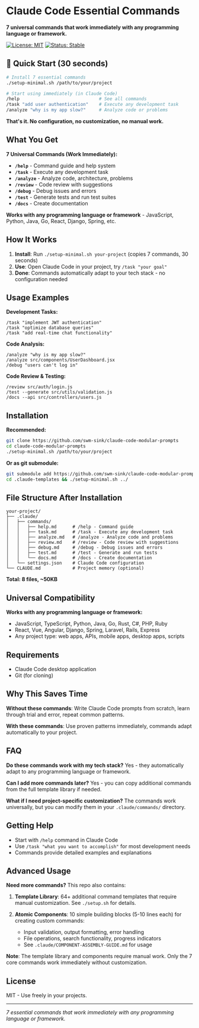 # Claude Code Essential Commands

**7 universal commands that work immediately with any programming language or framework.**

[![License: MIT](https://img.shields.io/badge/License-MIT-yellow.svg)](https://opensource.org/licenses/MIT)
[![Status: Stable](https://img.shields.io/badge/Status-Stable-green.svg)](https://github.com/swm-sink/claude-code-modular-prompts/releases)

## 🚀 Quick Start (30 seconds)

```bash
# Install 7 essential commands
./setup-minimal.sh /path/to/your/project

# Start using immediately (in Claude Code)
/help                              # See all commands
/task "add user authentication"    # Execute any development task
/analyze "why is my app slow?"     # Analyze code or problems
```

**That's it. No configuration, no customization, no manual work.**

## What You Get

**7 Universal Commands (Work Immediately):**
- **`/help`** - Command guide and help system
- **`/task`** - Execute any development task 
- **`/analyze`** - Analyze code, architecture, problems
- **`/review`** - Code review with suggestions
- **`/debug`** - Debug issues and errors
- **`/test`** - Generate tests and run test suites
- **`/docs`** - Create documentation

**Works with any programming language or framework** - JavaScript, Python, Java, Go, React, Django, Spring, etc.

## How It Works

1. **Install**: Run `./setup-minimal.sh your-project` (copies 7 commands, 30 seconds)
2. **Use**: Open Claude Code in your project, try `/task "your goal"`
3. **Done**: Commands automatically adapt to your tech stack - no configuration needed

## Usage Examples

**Development Tasks:**
```
/task "implement JWT authentication"
/task "optimize database queries" 
/task "add real-time chat functionality"
```

**Code Analysis:**
```
/analyze "why is my app slow?"
/analyze src/components/UserDashboard.jsx
/debug "users can't log in"
```

**Code Review & Testing:**
```
/review src/auth/login.js
/test --generate src/utils/validation.js
/docs --api src/controllers/users.js
```

## Installation

**Recommended:**
```bash
git clone https://github.com/swm-sink/claude-code-modular-prompts
cd claude-code-modular-prompts
./setup-minimal.sh /path/to/your/project
```

**Or as git submodule:**
```bash
git submodule add https://github.com/swm-sink/claude-code-modular-prompts .claude-templates
cd .claude-templates && ./setup-minimal.sh ../
```

## File Structure After Installation

```
your-project/
├── .claude/
│   ├── commands/
│   │   ├── help.md      # /help - Command guide
│   │   ├── task.md      # /task - Execute any development task
│   │   ├── analyze.md   # /analyze - Analyze code and problems
│   │   ├── review.md    # /review - Code review with suggestions  
│   │   ├── debug.md     # /debug - Debug issues and errors
│   │   ├── test.md      # /test - Generate and run tests
│   │   └── docs.md      # /docs - Create documentation
│   └── settings.json    # Claude Code configuration
└── CLAUDE.md            # Project memory (optional)
```

**Total: 8 files, ~50KB**

## Universal Compatibility

**Works with any programming language or framework:**
- JavaScript, TypeScript, Python, Java, Go, Rust, C#, PHP, Ruby
- React, Vue, Angular, Django, Spring, Laravel, Rails, Express
- Any project type: web apps, APIs, mobile apps, desktop apps, scripts

## Requirements

- Claude Code desktop application
- Git (for cloning)

## Why This Saves Time

**Without these commands**: Write Claude Code prompts from scratch, learn through trial and error, repeat common patterns.

**With these commands**: Use proven patterns immediately, commands adapt automatically to your project.

## FAQ

**Do these commands work with my tech stack?**
Yes - they automatically adapt to any programming language or framework.

**Can I add more commands later?**
Yes - you can copy additional commands from the full template library if needed.

**What if I need project-specific customization?**
The commands work universally, but you can modify them in your `.claude/commands/` directory.

## Getting Help

- Start with `/help` command in Claude Code
- Use `/task "what you want to accomplish"` for most development needs
- Commands provide detailed examples and explanations

## Advanced Usage

**Need more commands?** This repo also contains:

1. **Template Library**: 64+ additional command templates that require manual customization. See `./setup.sh` for details.

2. **Atomic Components**: 10 simple building blocks (5-10 lines each) for creating custom commands:
   - Input validation, output formatting, error handling
   - File operations, search functionality, progress indicators  
   - See `.claude/COMPONENT-ASSEMBLY-GUIDE.md` for usage

**Note**: The template library and components require manual work. Only the 7 core commands work immediately without customization.

## License

MIT - Use freely in your projects.

---

*7 essential commands that work immediately with any programming language or framework.*